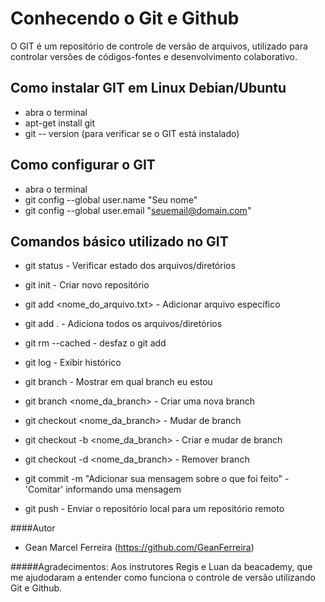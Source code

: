 # Conhecendo o Git e Github
 O GIT é um repositório de controle de versão de arquivos, utilizado para controlar versões de códigos-fontes e desenvolvimento colaborativo.
 
## Como instalar GIT em Linux Debian/Ubuntu
  - abra o terminal
  - apt-get install git
  - git -- version (para verificar se o GIT está instalado)
 
## Como configurar o GIT
  - abra o terminal
  - git config --global user.name "Seu nome"
  - git config --global user.email "seuemail@domain.com"
 
  
## Comandos básico utilizado no GIT
 + git status - Verificar estado dos arquivos/diretórios
 + git init - Criar novo repositório
 + git add <nome_do_arquivo.txt> - Adicionar arquivo específico
 + git add . - Adiciona todos os arquivos/diretórios
 + git rm --cached - desfaz o git add <arquivo>
 + git log - Exibir histórico
  
 + git branch - Mostrar em qual branch eu estou
 + git branch <nome_da_branch> - Criar uma nova branch
 + git checkout <nome_da_branch> - Mudar de branch
 + git checkout -b <nome_da_branch> - Criar e mudar de branch
 + git checkout -d <nome_da_branch> - Remover branch
 + git commit -m "Adicionar sua mensagem sobre o que foi feito" - 'Comitar' informando uma mensagem
 + git push - Enviar o repositório local para um repositório remoto
  
  
 ####Autor
  - Gean Marcel Ferreira (https://github.com/GeanFerreira)
  
 #####Agradecimentos:
  Aos instrutores Regis e Luan da beacademy, que me ajudodaram a entender como funciona o controle de versão utilizando Git e Github.

